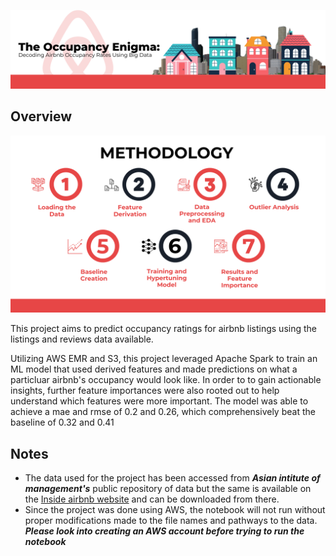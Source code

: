 ![main](main.png)

## Overview

![maethodology](Meth.png)

This project aims to predict occupancy ratings for airbnb listings using the listings and reviews data available.

Utilizing AWS EMR and S3, this project leveraged Apache Spark to train an ML model that used derived features and made predictions on what a particluar airbnb's occupancy would look like. In order to to gain actionable insights, further feature importances were also rooted out to help understand which features were more important.
The model was able to achieve a mae and rmse  of 0.2 and 0.26, which comprehensively beat the baseline of 0.32 and 0.41

## Notes

 * The data used for the project has been accessed from ***Asian intitute of management's*** public repository of data but the same is available on the [Inside airbnb website](anish0330/HybridRecommenderSystem) and can be downloaded from there.
 * Since the project was done using AWS, the notebook will not run without proper modifications made to the file names and pathways to the data. ***Please look into creating an AWS account before trying to run the notebook***
